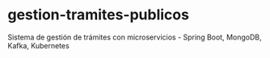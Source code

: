 # gestion-tramites-publicos
Sistema de gestión de trámites con microservicios - Spring Boot, MongoDB, Kafka, Kubernetes
